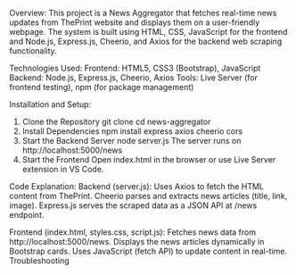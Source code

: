 Overview:
This project is a News Aggregator that fetches real-time news updates from ThePrint website and displays them on a user-friendly webpage. The system is built using HTML, CSS, JavaScript for the frontend and Node.js, Express.js, Cheerio, and Axios for the backend web scraping functionality.

Technologies Used:
Frontend: HTML5, CSS3 (Bootstrap), JavaScript
Backend: Node.js, Express.js, Cheerio, Axios
Tools: Live Server (for frontend testing), npm (for package management)

Installation and Setup:
1. Clone the Repository
    git clone <repository-url>
    cd news-aggregator
2. Install Dependencies
    npm install express axios cheerio cors
3. Start the Backend Server
    node server.js
                   The server runs on http://localhost:5000/news
4. Start the Frontend
Open index.html in the browser or use Live Server extension in VS Code.


Code Explanation:
Backend (server.js):
Uses Axios to fetch the HTML content from ThePrint.
Cheerio parses and extracts news articles (title, link, image).
Express.js serves the scraped data as a JSON API at /news endpoint.

Frontend (index.html, styles.css, script.js):
Fetches news data from http://localhost:5000/news.
Displays the news articles dynamically in Bootstrap cards.
Uses JavaScript (fetch API) to update content in real-time.
Troubleshooting
